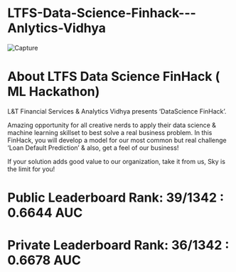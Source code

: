 # LTFS-Data-Science-Finhack---Anlytics-Vidhya

![Capture](https://user-images.githubusercontent.com/21193878/56485800-185ba300-64f3-11e9-9b61-149f2ac47b2d.PNG)


# About LTFS Data Science FinHack ( ML Hackathon)
L&T Financial Services & Analytics Vidhya presents ‘DataScience FinHack’.


Amazing opportunity for all creative nerds to apply their data science & machine learning skillset to best solve a real business problem.
In this FinHack, you will develop a model for our most common but real challenge ‘Loan Default Prediction’ & also, get a feel of our business!

 If your solution adds good value to our organization, take it from us, Sky is the limit for you!
 
# Public Leaderboard Rank: 39/1342 : 0.6644 AUC
# Private Leaderboard Rank: 36/1342 : 0.6678 AUC
